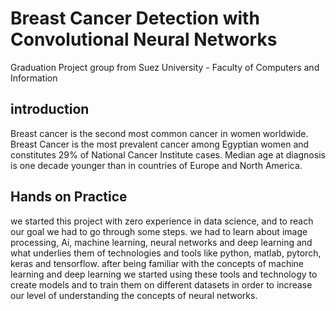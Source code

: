 # Breast Cancer Detection with Convolutional Neural Networks
Graduation Project group from Suez University - Faculty of Computers and Information
## introduction
Breast cancer is the second most common cancer in women worldwide. Breast Cancer is the most prevalent cancer among Egyptian women and constitutes 29% of National Cancer Institute cases. Median age at diagnosis is one decade younger than in countries of Europe and North America.

## Hands on Practice
we started this project with zero experience in data science, and to reach our goal we had to go through some steps.
we had to learn about image processing, Ai, machine learning, neural networks and deep learning and what underlies them of technologies and tools like python, matlab, pytorch, keras and tensorflow.
after being familiar with the concepts of machine learning and deep learning we started using these tools and technology to create models and to train them on different datasets in order to increase our level of understanding the concepts of neural networks.
